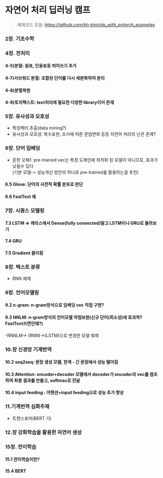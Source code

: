 # 자연어 처리 딥러닝 캠프
> 예제코드 모음: https://github.com/kh-kim/nlp_with_pytorch_examples  


### 2장. 기초수학


### 4장. 전처리
#### 4-5)분절: 쉼표, 인용표등 띄어쓰기 추가
#### 4-7)서브워드 분절: 조합된 단어를 다시 세분화하여 분리
#### 4-8)분절복원
#### 4-9)토치텍스트: text처리에 필요한 다양한 library이미 존재

### 5장. 유사성과 모호성
- 특징벡터 추출(data mining?)
- 유사성과 모호성: 복수표현, 조사에 따른 문법변화 등등 자연어 처리의 난관 존재?

### 6장. 단어 임베딩
- 흔한 오해1: pre-trained vec는 특정 도메인에 최적화 된 모델이 아니므로, 효과가 낮을수 있다  
   (기본 모델-> 성능개선 방안의 하나로 pre-trained를 활용하는걸 추천)  
#### 6.5 Glove: 단어의 사전적 확률 분포로 판단
#### 6.6 FastText 예

### 7장. 시퀀스 모델링
#### 7.3 LSTM => 케라스에서 Dense(fully connected)말고 LSTM이나 GRU로 돌려보기
#### 7.4 GRU
#### 7.5 Gradient 클리핑

### 8장. 텍스트 분류
- RNN 예제

### 9장. 언어모델링
#### 9.2 n-gram: n-gram방식으로 임베딩 vec 직접 구현?
#### 9.3 NNLM: n-gram방식의 언어모델 약점보완(신규 단어(희소성)에 효과적? FastText쓰면안돼?)
 -RNNLM-> (RNN)->(LSTM)으로 변경한 모델 예제

### 10.장 신경망 기계번역
#### 10.2 seq2seq: 문장 생성 모델, 한계 - 긴 문장에서 성능 떨어짐
#### 10.3 Attention: encoder+decoder 모델에서 decoder가 encoder의 vec를 참조하여 최종 결과를 만들고, softmax로 전달
#### 10.4 input feeding : 어텐션+input feeding으로 성능 추가 향상

### 11.기계번역 심화주제
- 트랜스포머(BERT 기)

### 12.장 강화학습을 활용한 자연어 생성

### 15장. 전이학습
#### 15.1 전이학습이란?
#### 15.4 BERT

